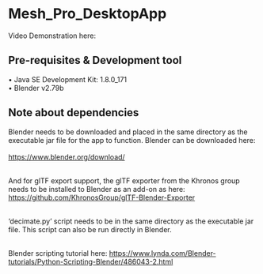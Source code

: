 # Mesh_Pro_DesktopApp

Video Demonstration here: 

## Pre-requisites & Development tool
•	Java SE Development Kit:  1.8.0_171 <br>
•	Blender v2.79b

## Note about dependencies
Blender needs to be downloaded and placed in the same directory as the executable jar file for the app to function. Blender can be downloaded here:<br><br>
https://www.blender.org/download/<br><br>

And for glTF export support, the glTF exporter from the Khronos group needs to be installed to Blender as an add-on as here:
https://github.com/KhronosGroup/glTF-Blender-Exporter <br><br>

‘decimate.py’ script needs to be in the same directory as the executable jar file. This script can also be run directly in Blender. <br><br>

Blender scripting tutorial here: https://www.lynda.com/Blender-tutorials/Python-Scripting-Blender/486043-2.html

